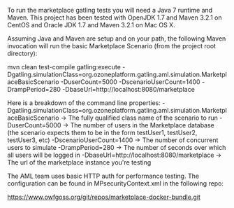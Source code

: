 To run the marketplace gatling tests you will need a Java 7 runtime and
Maven. This project has been tested with OpenJDK 1.7 and Maven 3.2.1 on CentOS
and Oracle JDK 1.7 and Maven 3.2.1 on Mac OS X.

Assuming Java and Maven are setup and on your path, the following Maven invocation will run the basic Marketplace Scenario (from the project root directory):

mvn clean test-compile gatling:execute -Dgatling.simulationClass=org.ozoneplatform.gatling.aml.simulation.MarketplaceBasicScenario -DuserCount=5000 -DscenarioUserCount=1400 -DrampPeriod=280 -DbaseUrl=http://localhost:8080/marketplace

Here is a breakdown of the command line properties:
-Dgatling.simulationClass=org.ozoneplatform.gatling.aml.simulation.MarketplaceBasicScenario -> The fully qualified class name of the scenario to run
-DuserCount=5000 -> The number of users in the Marketplace database (the scenario expects them to be in the form testUser1, testUser2, testUser3, etc)
-DscenarioUserCount=1400 -> The number of concurrent users to simulate
-DrampPeriod=280 -> The number of seconds over which all users will be logged in
-DbaseUrl=http://localhost:8080/marketplace -> The url of the marketplace instance you're testing


The AML team uses basic HTTP auth for performance testing. The configuration can be found in MPsecurityContext.xml in the following repo:

https://www.owfgoss.org/git/repos/marketplace-docker-bundle.git

